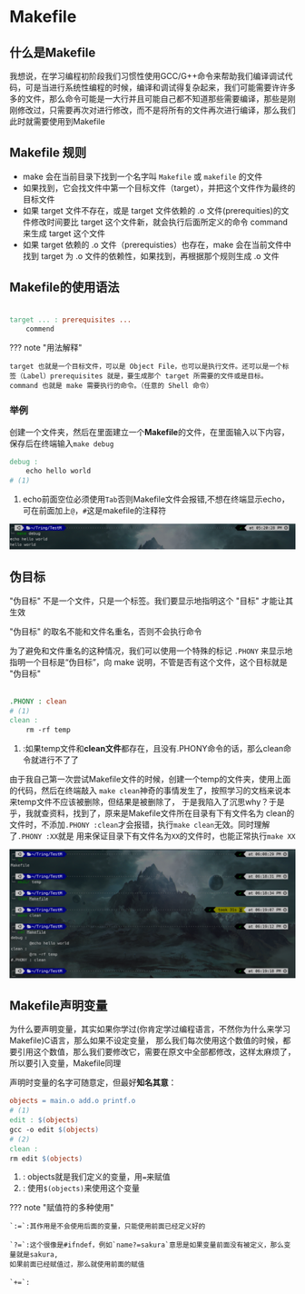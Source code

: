 # Makefile

## 什么是Makefile

我想说，在学习编程初阶段我们习惯性使用GCC/G++命令来帮助我们编译调试代码，可是当进行系统性编程的时候，编译和调试得复杂起来，我们可能需要许许多多的文件，那么命令可能是一大行并且可能自己都不知道那些需要编译，那些是刚刚修改过，只需要再次对进行修改，而不是将所有的文件再次进行编译，那么我们此时就需要使用到Makefile

## Makefile 规则

- make 会在当前目录下找到一个名字叫 `Makefile` 或 `makefile` 的文件
- 如果找到，它会找文件中第一个目标文件（target），并把这个文件作为最终的目标文件
- 如果 target 文件不存在，或是 target 文件依赖的 .o 文件(prerequities)的文件修改时间要比 target 这个文件新，就会执行后面所定义的命令 command 来生成 target 这个文件
- 如果 target 依赖的 .o 文件（prerequisties）也存在，make 会在当前文件中找到 target 为 .o 文件的依赖性，如果找到，再根据那个规则生成 .o 文件

## Makefile的使用语法

```makefile

target ... : prerequisites ...
    commend

```

??? note "用法解释"

    target 也就是一个目标文件，可以是 Object File，也可以是执行文件。还可以是一个标签（Label）prerequisites 就是，要生成那个 target 所需要的文件或是目标。command 也就是 make 需要执行的命令。（任意的 Shell 命令）

### 举例

创建一个文件夹，然后在里面建立一个**Makefile**的文件，在里面输入以下内容，保存后在终端输入`make debug`

```makefile title="最简单的例子"
debug :
    echo hello world
# (1)

```

1. echo前面空位必须使用`Tab`否则Makefile文件会报错,不想在终端显示echo，可在前面加上`@`，`#`这是makefile的注释符

![makefile](https://raw.githubusercontent.com/Sakura-Ji/MapDepot/main/Mkdocs/Makefile1.png)

## 伪目标

"伪目标" 不是一个文件，只是一个标签。我们要显示地指明这个 "目标" 才能让其生效

"伪目标" 的取名不能和文件名重名，否则不会执行命令

为了避免和文件重名的这种情况，我们可以使用一个特殊的标记 `.PHONY` 来显示地指明一个目标是“伪目标”，向 make 说明，不管是否有这个文件，这个目标就是 "伪目标"

```makefile

.PHONY : clean
# (1)
clean :
    rm -rf temp

```

1. :如果temp文件和**clean文件**都存在，且没有.PHONY命令的话，那么clean命令就进行不了了

由于我自己第一次尝试Makefile文件的时候，创建一个temp的文件夹，使用上面的代码，然后在终端敲入
`make clean`神奇的事情发生了，按照学习的文档来说本来temp文件不应该被删除，但结果是被删除了，
于是我陷入了沉思why？于是乎，我就查资料，找到了，原来是Makefile文件所在目录有下有文件名为
clean的文件时，不添加`.PHONY :clean`才会报错，执行`make clean`无效。同时理解了`.PHONY :XX`就是
用来保证目录下有文件名为`XX`的文件时，也能正常执行`make XX`

![标记.PHONY](https://raw.githubusercontent.com/Sakura-Ji/MapDepot/main/Mkdocs/Makefile2.png)

## Makefile声明变量

为什么要声明变量，其实如果你学过(你肯定学过编程语言，不然你为什么来学习Makefile)C语言，那么如果不设定变量，
那么我们每次使用这个数值的时候，都要引用这个数值，那么我们要修改它，需要在原文中全部都修改，这样太麻烦了，
所以要引入变量，Makefile同理

声明时变量的名字可随意定，但最好**知名其意**：

```makefile
objects = main.o add.o printf.o
# (1)
edit : $(objects) 
gcc -o edit $(objects)
# (2)
clean : 
rm edit $(objects) 
```

1. : objects就是我们定义的变量，用`=`来赋值
2. : 使用`$(objects)`来使用这个变量

??? note "赋值符的多种使用"

    `:=`:其作用是不会使用后面的变量，只能使用前面已经定义好的

    `?=`:这个很像是#ifndef，例如`name?=sakura`意思是如果变量前面没有被定义，那么变量就是sakura,
    如果前面已经赋值过，那么就使用前面的赋值

    `+=`:






